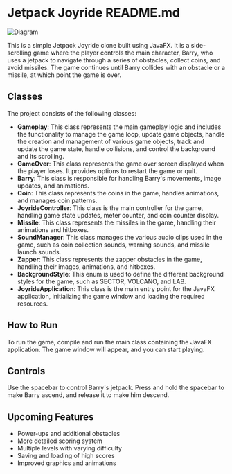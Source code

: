 # Jetpack Joyride README.md

![Diagram]("D:\Downloads\JetpackJoyrideDiagram.png")

This is a simple Jetpack Joyride clone built using JavaFX. It is a side-scrolling game where the player controls the
main character, Barry, who uses a jetpack to navigate through a series of obstacles, collect coins, and avoid missiles.
The game continues until Barry collides with an obstacle or a missile, at which point the game is over.

## Classes

The project consists of the following classes:

- **Gameplay**: This class represents the main gameplay logic and includes the functionality to manage the game loop,
  update game objects, handle the creation and management of various game objects, track and update the game state,
  handle collisions, and control the background and its scrolling.
- **GameOver**: This class represents the game over screen displayed when the player loses. It provides options to
  restart the game or quit.
- **Barry**: This class is responsible for handling Barry's movements, image updates, and animations.
- **Coin**: This class represents the coins in the game, handles animations, and manages coin patterns.
- **JoyrideController**: This class is the main controller for the game, handling game state updates, meter counter, and
  coin counter display.
- **Missile**: This class represents the missiles in the game, handling their animations and hitboxes.
- **SoundManager**: This class manages the various audio clips used in the game, such as coin collection sounds, warning
  sounds, and missile launch sounds.
- **Zapper**: This class represents the zapper obstacles in the game, handling their images, animations, and hitboxes.
- **BackgroundStyle**: This enum is used to define the different background styles for the game, such as SECTOR,
  VOLCANO, and LAB.
- **JoyrideApplication**: This class is the main entry point for the JavaFX application, initializing the game window
  and loading the required resources.

## How to Run

To run the game, compile and run the main class containing the JavaFX application. The game window will appear, and you
can start playing.

## Controls

Use the spacebar to control Barry's jetpack. Press and hold the spacebar to make Barry ascend, and release it to make
him descend.

## Upcoming Features

- Power-ups and additional obstacles
- More detailed scoring system
- Multiple levels with varying difficulty
- Saving and loading of high scores
- Improved graphics and animations
